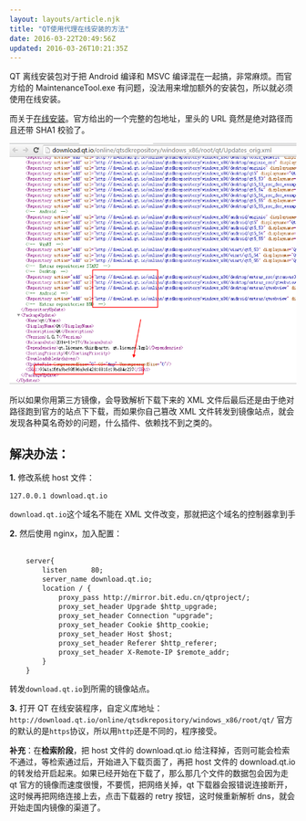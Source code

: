 ```yaml
---
layout: layouts/article.njk
title: "QT使用代理在线安装的方法"
date: 2016-03-22T20:49:56Z
updated: 2016-03-26T10:21:35Z
---
```


QT 离线安装包对于把 Android 编译和 MSVC 编译混在一起搞，非常麻烦。而官方给的 MaintenanceTool.exe 有问题，没法用来增加额外的安装包，所以就必须使用在线安装。

而关于[在线安装](http://download.qt.io/online/qtsdkrepository/windows_x86/root/qt/Updates_orig.xml.mirrorlist)。官方给出的一个完整的包地址，里头的 URL 竟然是绝对路径而且还带 SHA1 校验了。

![](/img/qt-download-proxy/capture-1.png)

所以如果你用第三方镜像，会导致解析下载下来的 XML 文件后最后还是由于绝对路径跑到官方的站点下下载，而如果你自己篡改 XML 文件转发到镜像站点，就会发现各种莫名奇妙的问题，什么插件、依赖找不到之类的。

## 解决办法：

**1.** 修改系统 host 文件：

```
127.0.0.1 download.qt.io
```

`download.qt.io`这个域名不能在 XML 文件改变，那就把这个域名的控制器拿到手

**2.** 然后使用 nginx，加入配置：

```

    server{
        listen      80;
        server_name download.qt.io;
        location / {
            proxy_pass http://mirror.bit.edu.cn/qtproject/;
            proxy_set_header Upgrade $http_upgrade;
            proxy_set_header Connection "upgrade";
            proxy_set_header Cookie $http_cookie;
            proxy_set_header Host $host;
            proxy_set_header Referer $http_referer;
            proxy_set_header X-Remote-IP $remote_addr;
        }
    }
```

转发`download.qt.io`到所需的镜像站点。

**3.** 打开 QT 在线安装程序，自定义库地址：`http://download.qt.io/online/qtsdkrepository/windows_x86/root/qt/`
官方的默认的是`https`协议，所以用`http`还是不同的，程序接受。

**补充**：在**检索阶段**，把 host 文件的 download.qt.io 给注释掉，否则可能会检索不通过，等检索通过后，开始进入下载页面了，再把 host 文件的 download.qt.io 的转发给开启起来。如果已经开始在下载了，那么那几个文件的数据包会因为走 qt 官方的镜像而速度很慢，不要慌，把网络关掉，qt 下载器会报错说连接断开，这时候再把网络连接上去，点击下载器的 retry 按钮，这时候重新解析 dns，就会开始走国内镜像的渠道了。
